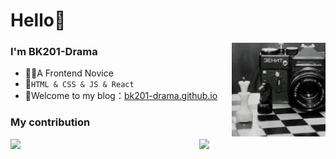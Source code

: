 <!--
**BK201-Drama/BK201-Drama** is a ✨ _special_ ✨ repository because its `README.md` (this file) appears on your GitHub profile.
-->

# Hello👋

<img align="right" src="https://raw.githubusercontent.com/BK201-Drama/picBed/main/avatar/avatar.jpeg" style="width: 150px; height: 150px">

### I'm BK201-Drama
- 👨‍💻A Frontend Novice
- 🌱`HTML & CSS & JS & React`
- 🔭Welcome to my blog：[bk201-drama.github.io](https://bk201-drama.github.io/)


### My contribution

<img align="left" src="https://github-readme-stats.vercel.app/api?username=BK201-Drama&show_icons=true" style="display: table;width: 55%">
<img align="right" src="https://github-readme-stats.vercel.app/api/top-langs/?username=BK201-Drama&layout=compact" style="display: table;width: 40%">
